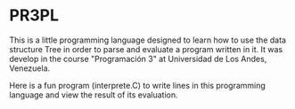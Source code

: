 # PR3PL

This is a little programming language designed to learn how to use the data
structure Tree in order to parse and evaluate a program written in it.
It was develop in the course "Programación 3" at Universidad de
Los Andes, Venezuela.

Here is a fun program (interprete.C) to write lines in this programming
language and view the result of its evaluation.
